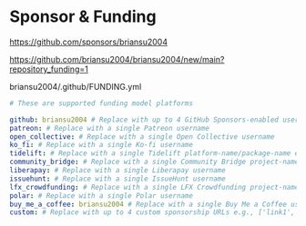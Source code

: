 # Sponsor & Funding

<https://github.com/sponsors/briansu2004>

<https://github.com/briansu2004/briansu2004/new/main?repository_funding=1>

briansu2004/.github/FUNDING.yml

```yml
# These are supported funding model platforms

github: briansu2004 # Replace with up to 4 GitHub Sponsors-enabled usernames e.g., [user1, user2]
patreon: # Replace with a single Patreon username
open_collective: # Replace with a single Open Collective username
ko_fi: # Replace with a single Ko-fi username
tidelift: # Replace with a single Tidelift platform-name/package-name e.g., npm/babel
community_bridge: # Replace with a single Community Bridge project-name e.g., cloud-foundry
liberapay: # Replace with a single Liberapay username
issuehunt: # Replace with a single IssueHunt username
lfx_crowdfunding: # Replace with a single LFX Crowdfunding project-name e.g., cloud-foundry
polar: # Replace with a single Polar username
buy_me_a_coffee: briansu2004 # Replace with a single Buy Me a Coffee username
custom: # Replace with up to 4 custom sponsorship URLs e.g., ['link1', 'link2']
```
